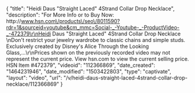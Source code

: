 {
    "title": "Heidi Daus \"Straight Laced\" 4Strand Collar Drop Necklace",
    "description": "For More Info or to Buy Now: http:\/\/www.hsn.com\/products\/seo\/8011590?rdr=1&sourceid=youtube&cm_mmc=Social-_-Youtube-_-ProductVideo-_-472379\r\nHeidi Daus \"Straight Laced\" 4Strand Collar Drop Necklace \nDon't restrict your jewelry wardrobe to classic chains and simple studs. Exclusively created by Disney's Alice Through the Looking Glass,...\r\nPrices shown on the previously recorded video may not represent the current price.  View hsn.com to view the current selling price. HSN Item #472379",
    "videoid": "112366869",
    "date_created": "1464231946",
    "date_modified": "1503422803",
    "type": "captivate",
    "layout": "video",
    "url": "\/v\/heidi-daus-straight-laced-4strand-collar-drop-necklace\/112366869"
}